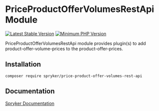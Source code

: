 # PriceProductOfferVolumesRestApi Module
[![Latest Stable Version](https://poser.pugx.org/spryker/price-product-offer-volumes-rest-api/v/stable.svg)](https://packagist.org/packages/spryker/price-product-offer-volumes-rest-api)
[![Minimum PHP Version](https://img.shields.io/badge/php-%3E%3D%207.4-8892BF.svg)](https://php.net/)

PriceProductOfferVolumesRestApi module provides plugin(s) to add product-offer-volume-prices to the product-offer-prices.

## Installation

```
composer require spryker/price-product-offer-volumes-rest-api
```

## Documentation

[Spryker Documentation](https://documentation.spryker.com)
